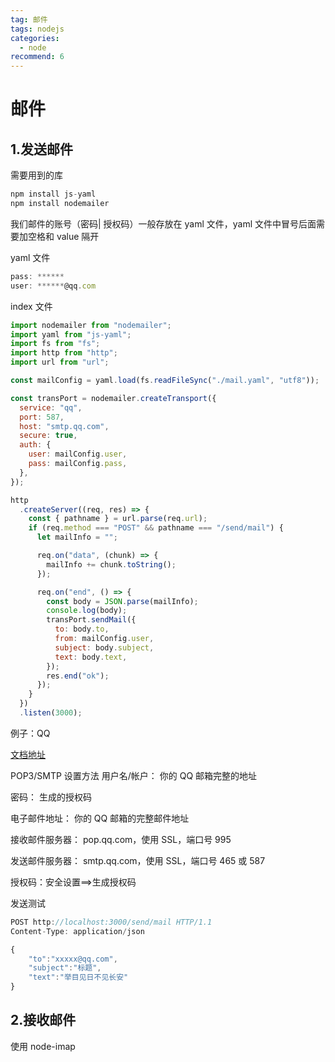 ```yaml
---
tag: 邮件
tags: nodejs
categories:
  - node
recommend: 6
---
```


# 邮件

## 1.发送邮件

需要用到的库

```js
npm install js-yaml
npm install nodemailer
```

我们邮件的账号（密码| 授权码）一般存放在 yaml 文件，yaml 文件中冒号后面需要加空格和 value 隔开

yaml 文件

```js
pass: ******
user: ******@qq.com
```

index 文件

```js
import nodemailer from "nodemailer";
import yaml from "js-yaml";
import fs from "fs";
import http from "http";
import url from "url";

const mailConfig = yaml.load(fs.readFileSync("./mail.yaml", "utf8"));

const transPort = nodemailer.createTransport({
  service: "qq",
  port: 587,
  host: "smtp.qq.com",
  secure: true,
  auth: {
    user: mailConfig.user,
    pass: mailConfig.pass,
  },
});

http
  .createServer((req, res) => {
    const { pathname } = url.parse(req.url);
    if (req.method === "POST" && pathname === "/send/mail") {
      let mailInfo = "";

      req.on("data", (chunk) => {
        mailInfo += chunk.toString();
      });

      req.on("end", () => {
        const body = JSON.parse(mailInfo);
        console.log(body);
        transPort.sendMail({
          to: body.to,
          from: mailConfig.user,
          subject: body.subject,
          text: body.text,
        });
        res.end("ok");
      });
    }
  })
  .listen(3000);
```

例子：QQ

[文档地址](https://wx.mail.qq.com/list/readtemplate?name=app_intro.html#/agreement/authorizationCode)

POP3/SMTP 设置方法
用户名/帐户： 你的 QQ 邮箱完整的地址

密码： 生成的授权码

电子邮件地址： 你的 QQ 邮箱的完整邮件地址

接收邮件服务器： pop.qq.com，使用 SSL，端口号 995

发送邮件服务器： smtp.qq.com，使用 SSL，端口号 465 或 587

授权码：安全设置==>生成授权码

发送测试

```js
POST http://localhost:3000/send/mail HTTP/1.1
Content-Type: application/json

{
    "to":"xxxxx@qq.com",
    "subject":"标题",
    "text":"举目见日不见长安"
}
```

## 2.接收邮件

使用 node-imap
